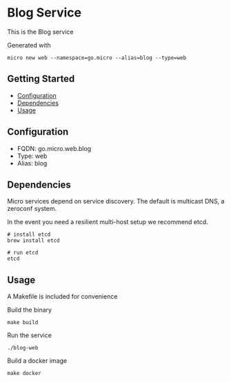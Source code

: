 # Blog Service

This is the Blog service

Generated with

```
micro new web --namespace=go.micro --alias=blog --type=web
```

## Getting Started

- [Configuration](#configuration)
- [Dependencies](#dependencies)
- [Usage](#usage)

## Configuration

- FQDN: go.micro.web.blog
- Type: web
- Alias: blog

## Dependencies

Micro services depend on service discovery. The default is multicast DNS, a zeroconf system.

In the event you need a resilient multi-host setup we recommend etcd.

```
# install etcd
brew install etcd

# run etcd
etcd
```

## Usage

A Makefile is included for convenience

Build the binary

```
make build
```

Run the service
```
./blog-web
```

Build a docker image
```
make docker
```